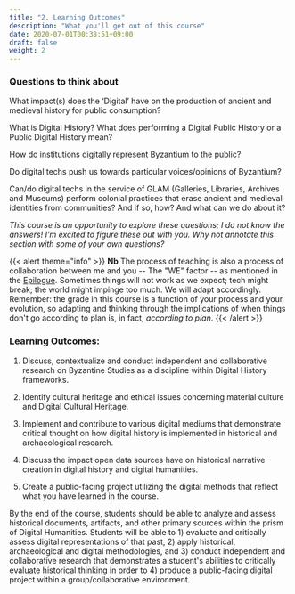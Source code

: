 ```yaml
---
title: "2. Learning Outcomes"
description: "What you'll get out of this course"
date: 2020-07-01T00:38:51+09:00
draft: false
weight: 2
---
```



### Questions to think about

What impact(s) does the ‘Digital’ have on the production of ancient and medieval history for public consumption? 

What is Digital History? What does performing a Digital Public History or a Public Digital History mean?

How do institutions digitally represent Byzantium to the public?

Do digital techs push us towards particular voices/opinions of Byzantium?

Can/do digital techs in the service of GLAM (Galleries, Libraries, Archives and Museums) perform colonial practices that erase ancient and medieval identities from communities? And if so, how? And what can we do about it?

_This course is an opportunity to explore these questions; I do not know the answers! I'm excited to figure these out with you. Why not annotate this section with some of your own questions?_

{{< alert theme="info" >}}
**Nb** The process of teaching is also a process of collaboration between me and you -- The "WE" factor -- as mentioned in the [Epilogue](https://digitalbyzantine.netlify.app/docs/1-coursedescription/#:~:text=for%20public%20consumption%3F-,Epilogue%3A,-You%20will%20notice). Sometimes things will not work as we expect; tech might break; the world might impinge too much. We will adapt accordingly. Remember: the grade in this course is a function of your process and your evolution, so adapting and thinking through the implications of when things don't go according to plan is, in fact, _according to plan_.
{{< /alert >}}

### Learning Outcomes:

1) Discuss, contextualize and conduct independent and collaborative research on Byzantine Studies as a discipline within Digital History frameworks.

2) Identify cultural heritage and ethical issues concerning material culture and Digital Cultural Heritage.

3) Implement and contribute to various digital mediums that demonstrate critical thought on how digital history is implemented in historical and archaeological research. 

4) Discuss the impact open data sources have on historical narrative creation in digital history and digital humanities.
  
5) Create a public-facing project utilizing the digital methods that reflect what you have learned in the course. 

By the end of the course, students should be able to analyze and assess historical documents, artifacts, and other primary sources within the prism of Digital Humanities. Students will be able to 1) evaluate and critically assess digital representations of that past, 2) apply historical, archaeological and digital methodologies, and 3) conduct independent and collaborative research that demonstrates a student's abilities to critically evaluate historical thinking in order to 4) produce a public-facing digital project within a group/collaborative environment.

